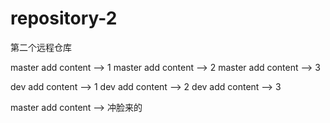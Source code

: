 # repository-2
第二个远程仓库


master add content --> 1
master add content --> 2
master add content --> 3


dev add content --> 1
dev add content --> 2
dev add content --> 3


master add content --> 冲脸来的